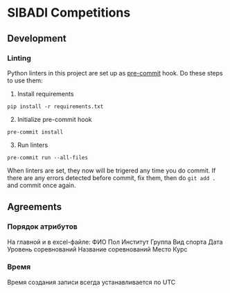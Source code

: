 # SIBADI Competitions

## Development

### Linting

Python linters in this project are set up as [pre-commit](https://pre-commit.com/) hook. Do these steps to use them:
1. Install requirements
```
pip install -r requirements.txt
```

2. Initialize pre-commit hook
```
pre-commit install
```

3. Run linters
```
pre-commit run --all-files
```

When linters are set, they now will be trigered any time you do commit. If there are any errors detected before commit, fix them, then do `git add .` and commit once again.

## Agreements
### Порядок атрибутов
На главной и в excel-файле: ФИО	Пол	Институт Группа Вид спорта Дата Уровень соревнований Название соревнований Место Курс

### Время
Время создания записи всегда устанавливается по UTC
